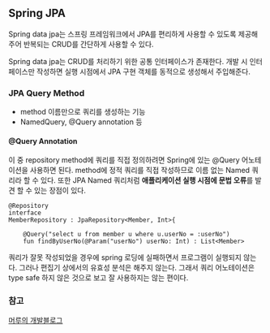 ## Spring JPA

Spring data jpa는 스프링 프레임워크에서 JPA를 편리하게 사용할 수 있도록 제공해주어 반복되는 CRUD를 간단하게 사용할 수 있다.

Spring data jpa는 CRUD를 처리하기 위한 공통 인터페이스가 존재한다. 개발 시 인터페이스만 작성하면 실행 시점에서 JPA 구현 객체를 동적으로 생성해서 주입해준다.


### JPA Query Method


* method 이름만으로 쿼리를 생성하는 기능
* NamedQuery, @Query annotation 등

#### @Query Annotation

이 중 repository method에 쿼리를 직접 정의하려면 Spring에 있는 @Query 어노테이션을 사용하면 된다. method에 정적 쿼리를 직접 작성하므로 이름 없는 Named 쿼리라 할 수 있다. 또한 JPA Named 쿼리처럼 **애플리케이션 실행 시점에 문법 오류**를 발견 할 수 있는 장점이 있다.

~~~
@Repository 
interface 
MemberRepository : JpaRepository<Member, Int>{

    @Query("select u from member u where u.userNo = :userNo")
    fun findByUserNo(@Param("userNo") userNo: Int) : List<Member>
~~~

쿼리가 잘못 작성되었을 경우에 spring 로딩에 실패하면서 프로그램이 실행되지 않는다. 그러나 편집기 상에서의 유효성 분석은 해주지 않는다. 그래서 쿼리 어노테이션은 type safe 하지 않은 것으로 보고 잘 사용하지는 않는 편이다.


### 참고
[머루의 개발블로그](http://wonwoo.ml/index.php/post/1004)
